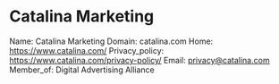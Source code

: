 
# Catalina Marketing

Name: Catalina Marketing
Domain: catalina.com
Home: https://www.catalina.com/
Privacy_policy: https://www.catalina.com/privacy-policy/
Email: privacy@catalina.com
Member_of: Digital Advertising Alliance
